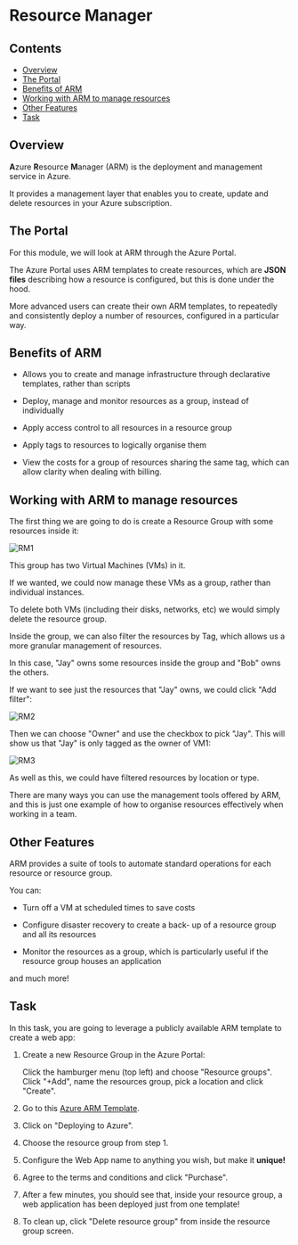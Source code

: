 # Resource Manager

<!--TOC_START-->
## Contents
- [Overview](#overview)
- [The Portal](#the-portal)
- [Benefits of ARM](#benefits-of-arm)
- [Working with ARM to manage resources](#working-with-arm-to-manage-resources)
- [Other Features](#other-features)
- [Task](#task)

<!--TOC_END-->
## Overview

**A**zure **R**esource **M**anager (ARM) is the deployment and management service in Azure.

It provides a management layer that enables you to create, update and delete resources in your Azure subscription.

## The Portal

For this module, we will look at ARM through the Azure Portal. 

The Azure Portal uses ARM templates to create resources, which are **JSON files** describing how a resource is configured, but this is done under the hood.

More advanced users can create their own ARM templates, to repeatedly and consistently deploy a number of resources, configured in a particular way.

## Benefits of ARM

* Allows you to create and manage infrastructure through declarative templates, rather than scripts

* Deploy, manage and monitor resources as a group, instead of individually

* Apply access control to all resources in a resource group

* Apply tags to resources to logically organise them

* View the costs for a group of resources sharing the same tag, which can allow clarity when dealing with billing.

## Working with ARM to manage resources

The first thing we are going to do is create a Resource Group with some resources inside it:

![RM1](https://i.imgur.com/cCNFA9z.png)

This group has two Virtual Machines (VMs) in it.

If we wanted, we could now manage these VMs as a group, rather than individual instances. 

To delete both VMs (including their disks, networks, etc) we would simply delete the resource group. 

Inside the group, we can also filter the resources by Tag, which allows us a more granular management of resources. 

In this case, "Jay" owns some resources inside the group and "Bob" owns the others. 

If we want to see just the resources that "Jay" owns, we could click "Add filter":

![RM2](https://i.imgur.com/vNma9k8.png)

Then we can choose "Owner" and use the checkbox to pick "Jay". This will show us that "Jay" is only tagged as the owner of VM1:

![RM3](https://i.imgur.com/cbQqKCu.png)

As well as this, we could have filtered resources by location or type. 

There are many ways you can use the management tools offered by ARM, and this is just one example of how to organise resources effectively when working in a team.

## Other Features

ARM provides a suite of tools to automate standard operations for each resource or resource group.

You can:

* Turn off a VM at scheduled times to save costs

* Configure disaster recovery to create a back- up of a resource group and all its resources

* Monitor the resources as a group, which is particularly useful if the resource group houses an application

and much more!

## Task

In this task, you are going to leverage a publicly available ARM template to create a web app:

1. Create a new Resource Group in the Azure Portal:

    Click the hamburger menu (top left) and choose "Resource groups". Click "+Add", name the resources group, pick a location and click "Create".

2. Go to this [Azure ARM Template](https://azure.microsoft.com/en-gb/resources/templates/101-webapp-basic-windows/).

3. Click on "Deploying to Azure".

4. Choose the resource group from step 1.

5. Configure the Web App name to anything you wish, but make it **unique!**

6. Agree to the terms and conditions and click "Purchase".

7. After a few minutes, you should see that, inside your resource group, a web application has been deployed just from one template!

8. To clean up, click "Delete resource group" from inside the resource group screen.
